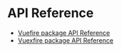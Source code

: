 # API Reference

- [Vuefire package API Reference](./vuefire.md)
- [Vuexfire package API Reference](./vuexfire.md)
